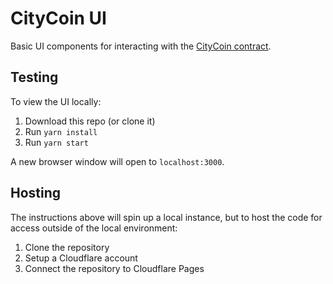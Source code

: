 # CityCoin UI

Basic UI components for interacting with the [CityCoin contract](https://github.com/citycoins/citycoin).

## Testing

To view the UI locally:

1. Download this repo (or clone it)
2. Run `yarn install`
3. Run `yarn start`

A new browser window will open to `localhost:3000`.

## Hosting

The instructions above will spin up a local instance, but to host the code for access outside of the local environment:

1. Clone the repository
2. Setup a Cloudflare account
3. Connect the repository to Cloudflare Pages
